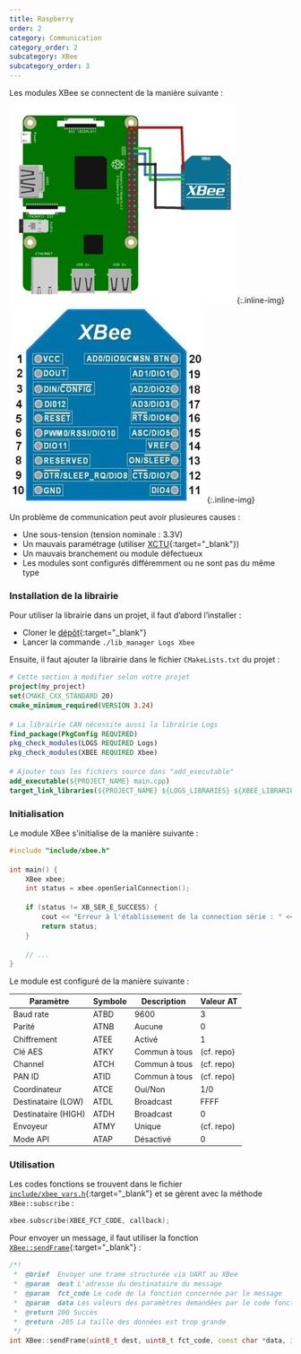 ```yaml
---
title: Raspberry
order: 2
category: Communication
category_order: 2
subcategory: XBee
subcategory_order: 3
---
```


Les modules XBee se connectent de la manière suivante :

![Connexion XBee](/images/diagrams/XBee.webp){:.inline-img}
![Pins XBee](/images/diagrams/XBee%20Pins.webp){:.inline-img}

Un problème de communication peut avoir plusieures causes :
- Une sous-tension (tension nominale : 3.3V)
- Un mauvais paramétrage (utiliser [XCTU](https://www.digi.com/products/embedded-systems/digi-xbee/digi-xbee-tools/xctu){:target="_blank"})
- Un mauvais branchement ou module défectueux
- Les modules sont configurés différemment ou ne sont pas du même type

### Installation de la librairie

Pour utiliser la librairie dans un projet, il faut d’abord l’installer :
- Cloner le [dépôt](https://github.com/RobotechNancy/Communication){:target="_blank"}
- Lancer la commande `./lib_manager Logs Xbee`

Ensuite, il faut ajouter la librairie dans le fichier `CMakeLists.txt` du projet :
```cmake
# Cette section à modifier selon votre projet
project(my_project)
set(CMAKE_CXX_STANDARD 20)
cmake_minimum_required(VERSION 3.24)

# La librairie CAN nécessite aussi la librairie Logs
find_package(PkgConfig REQUIRED)
pkg_check_modules(LOGS REQUIRED Logs)
pkg_check_modules(XBEE REQUIRED Xbee)

# Ajouter tous les fichiers source dans "add_executable"
add_executable(${PROJECT_NAME} main.cpp)
target_link_libraries(${PROJECT_NAME} ${LOGS_LIBRARIES} ${XBEE_LIBRARIES})
```

### Initialisation

Le module XBee s'initialise de la manière suivante :
```cpp
#include "include/xbee.h"

int main() {
    XBee xbee;
    int status = xbee.openSerialConnection();

    if (status != XB_SER_E_SUCCESS) {
        cout << "Erreur à l'établissement de la connection série : " << status << endl;
        return status;
    }

    // ...
}
```

Le module est configuré de la manière suivante :

|     Paramètre       | Symbole |  Description  | Valeur AT  |
|---------------------|---------|---------------|------------|
| Baud rate           | ATBD    | 9600          | 3          |
| Parité              | ATNB    | Aucune        | 0          |
| Chiffrement         | ATEE    | Activé        | 1          |
| Clé AES             | ATKY    | Commun à tous | (cf. repo) |
| Channel             | ATCH    | Commun à tous | (cf. repo) |
| PAN ID              | ATID    | Commun à tous | (cf. repo) |
| Coordinateur        | ATCE    | Oui/Non       | 1/0        |
| Destinataire (LOW)  | ATDL    | Broadcast     | FFFF       |
| Destinataire (HIGH) | ATDH    | Broadcast     | 0          |
| Envoyeur            | ATMY    | Unique        | (cf. repo) |
| Mode API            | ATAP    | Désactivé     | 0          |

### Utilisation

Les codes fonctions se trouvent dans le fichier [`include/xbee_vars.h`](https://github.com/RobotechNancy/Communication/blob/master/Xbee/include/xbee_vars.h#L33){:target="_blank"} et se gèrent avec la méthode `XBee::subscribe` :
```cpp
xbee.subscribe(XBEE_FCT_CODE, callback);
```

Pour envoyer un message, il faut utiliser la fonction [`XBee::sendFrame`](https://github.com/RobotechNancy/Communication/blob/master/Xbee/src/xbee.cpp#L454){:target="_blank"} :
```cpp
/*!
 *  @brief  Envoyer une trame structurée via UART au XBee
 *  @param  dest L'adresse du destinataire du message
 *  @param  fct_code Le code de la fonction concernée par le message
 *  @param  data Les valeurs des paramètres demandées par le code fonction
 *  @return 200 Succès
 *  @return -205 La taille des données est trop grande
 */
int XBee::sendFrame(uint8_t dest, uint8_t fct_code, const char *data, int data_len)
```
